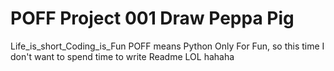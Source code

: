 # POFF Project 001 Draw Peppa Pig 
Life_is_short_Coding_is_Fun
POFF means Python Only For Fun, so this time I don't want to spend time to write Readme LOL hahaha
